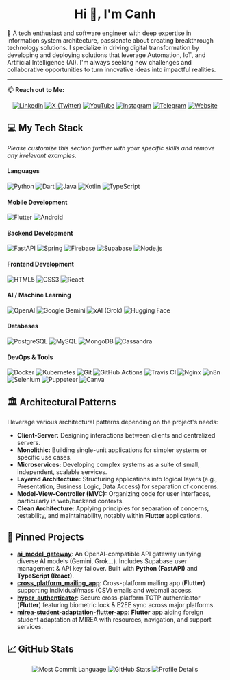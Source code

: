 <h1 align="center">Hi 👋, I'm Canh</h1>

🚀 A tech enthusiast and software engineer with deep expertise in information system architecture, passionate about creating breakthrough technology solutions. I specialize in driving digital transformation by developing and deploying solutions that leverage Automation, IoT, and Artificial Intelligence (AI). I'm always seeking new challenges and collaborative opportunities to turn innovative ideas into impactful realities.

---

📫 **Reach out to Me:**

<p align="center">
  <a href="https://linkedin.com/in/xuancanhit" target="_blank"><img alt="LinkedIn" src="https://img.shields.io/badge/linkedin-%230077B5.svg?&style=for-the-badge&logo=linkedin&logoColor=white" /></a>
  <a href="https://twitter.com/YOUR_X_USERNAME" target="_blank"><img alt="X (Twitter)" src="https://img.shields.io/badge/X-%23000000.svg?&style=for-the-badge&logo=x&logoColor=white" /></a>
  <a href="https://youtube.com/yourchannel" target="_blank"><img alt="YouTube" src="https://img.shields.io/badge/youtube-%23FF0000.svg?&style=for-the-badge&logo=youtube&logoColor=white" /></a>
  <a href="https://instagram.com/YOUR_INSTAGRAM_USERNAME" target="_blank"><img alt="Instagram" src="https://img.shields.io/badge/instagram-%23E4405F.svg?&style=for-the-badge&logo=instagram&logoColor=white" /></a>
  <a href="https://t.me/YOUR_TELEGRAM_USERNAME" target="_blank"><img alt="Telegram" src="https://img.shields.io/badge/telegram-%232CA5E0.svg?&style=for-the-badge&logo=telegram&logoColor=white" /></a>
  <a href="https://YOUR_WEBSITE_URL" target="_blank"><img alt="Website" src="https://img.shields.io/badge/Website-FF4500.svg?&style=for-the-badge&logo=google-chrome&logoColor=white" /></a>
  </p>

## 💻 My Tech Stack
*Please customize this section further with your specific skills and remove any irrelevant examples.*

#### Languages
<p>
  <img src="https://img.shields.io/badge/Python-3776AB?style=flat-square&logo=python&logoColor=white" alt="Python"/>
  <img src="https://img.shields.io/badge/Dart-0175C2?style=flat-square&logo=dart&logoColor=white" alt="Dart"/>
  <img src="https://img.shields.io/badge/Java-ED8B00?style=flat-square&logo=openjdk&logoColor=white" alt="Java"/>
  <img src="https://img.shields.io/badge/Kotlin-7F52FF?style=flat-square&logo=kotlin&logoColor=white" alt="Kotlin"/>
  <img src="https://img.shields.io/badge/TypeScript-3178C6?style=flat-square&logo=typescript&logoColor=white" alt="TypeScript"/>
  </p>

#### Mobile Development
<p>
  <img src="https://img.shields.io/badge/Flutter-02569B?style=flat-square&logo=flutter&logoColor=white" alt="Flutter"/>
  <img src="http://img.shields.io/badge/Android-3DDC84?style=flat-square&logo=android&logoColor=ffffff" alt="Android"/>
  </p>

#### Backend Development
<p>
  <img src="https://img.shields.io/badge/FastAPI-009688?style=flat-square&logo=fastapi&logoColor=white" alt="FastAPI"/>
  <img src="https://img.shields.io/badge/Spring-6DB33F?style=flat-square&logo=spring&logoColor=white" alt="Spring"/>
  <img src="https://img.shields.io/badge/Firebase-FFCA28?style=flat-square&logo=firebase&logoColor=black" alt="Firebase"/>
  <img src="https://img.shields.io/badge/Supabase-3ECF8E?style=flat-square&logo=supabase&logoColor=white" alt="Supabase"/>
  <img src="https://img.shields.io/badge/Node.js-339933?style=flat-square&logo=nodedotjs&logoColor=white" alt="Node.js"/>
</p>

#### Frontend Development
<p>
  <img src="https://img.shields.io/badge/HTML5-E34F26?style=flat-square&logo=html5&logoColor=white" alt="HTML5"/>
  <img src="https://img.shields.io/badge/CSS3-1572B6?style=flat-square&logo=css3&logoColor=white" alt="CSS3"/>
  <img src="https://img.shields.io/badge/React-%2320232a.svg?style=flat-square&logo=react&logoColor=%2361DAFB" alt="React"/>
</p>

#### AI / Machine Learning
<p>
  <img src="https://img.shields.io/badge/OpenAI-412991?style=flat-square&logo=openai&logoColor=white" alt="OpenAI"/>
  <img src="https://img.shields.io/badge/Google%20Gemini-8E44AD?style=flat-square&logo=google-gemini&logoColor=white" alt="Google Gemini"/>
  <img src="https://img.shields.io/badge/xAI-000000?style=flat-square&logo=xai&logoColor=white" alt="xAI (Grok)"/>
  <img src="https://img.shields.io/badge/%F0%9F%A4%97%20Hugging%20Face-FFD21E?style=flat-square&logo=huggingface&logoColor=black" alt="Hugging Face"/>
</p>

#### Databases
<p>
  <img src="https://img.shields.io/badge/PostgreSQL-316192?style=flat-square&logo=postgresql&logoColor=white" alt="PostgreSQL"/>
  <img src="https://img.shields.io/badge/MySQL-4479A1?style=flat-square&logo=mysql&logoColor=white" alt="MySQL"/>
  <img src="https://img.shields.io/badge/MongoDB-4EA94B?style=flat-square&logo=mongodb&logoColor=white" alt="MongoDB"/>
  <img src="https://img.shields.io/badge/Cassandra-1287B1?style=flat-square&logo=apachecassandra&logoColor=white" alt="Cassandra"/>
</p>

#### DevOps & Tools
<p>
  <img src="https://img.shields.io/badge/Docker-2496ED?style=flat-square&logo=docker&logoColor=white" alt="Docker"/>
  <img src="https://img.shields.io/badge/Kubernetes-326CE5?style=flat-square&logo=kubernetes&logoColor=white" alt="Kubernetes"/>
  <img src="https://img.shields.io/badge/Git-F05032?style=flat-square&logo=git&logoColor=white" alt="Git"/>
  <img src="https://img.shields.io/badge/GitHub%20Actions-2088FF?style=flat-square&logo=github-actions&logoColor=white" alt="GitHub Actions"/>
  <img src="https://img.shields.io/badge/Travis%20CI-3AAA35?style=flat-square&logo=travisci&logoColor=white" alt="Travis CI"/>
  <img src="https://img.shields.io/badge/Nginx-009639?style=flat-square&logo=nginx&logoColor=white" alt="Nginx"/>
  <img src="https://img.shields.io/badge/n8n-FF4B4B?style=flat-square&logo=n8n&logoColor=white" alt="n8n"/>
  <img src="https://img.shields.io/badge/Selenium-43B02A?style=flat-square&logo=selenium&logoColor=white" alt="Selenium"/>
  <img src="https://img.shields.io/badge/Puppeteer-01D19D?style=flat-square&logo=puppeteer&logoColor=white" alt="Puppeteer"/>
  <img src="https://img.shields.io/badge/Canva-00C4CC?style=flat-square&logo=canva&logoColor=white" alt="Canva"/>
</p>

## 🏛️ Architectural Patterns
I leverage various architectural patterns depending on the project's needs:

- **Client-Server:** Designing interactions between clients and centralized servers.
- **Monolithic:** Building single-unit applications for simpler systems or specific use cases.
- **Microservices:** Developing complex systems as a suite of small, independent, scalable services.
- **Layered Architecture:** Structuring applications into logical layers (e.g., Presentation, Business Logic, Data Access) for separation of concerns.
- **Model-View-Controller (MVC):** Organizing code for user interfaces, particularly in web/backend contexts.
- **Clean Architecture:** Applying principles for separation of concerns, testability, and maintainability, notably within **Flutter** applications.

## 📌 Pinned Projects

- **[ai_model_gateway](https://github.com/xuancanhit99/ai_model_gateway)**: An OpenAI-compatible API gateway unifying diverse AI models (Gemini, Grok...). Includes Supabase user management & API key failover. Built with **Python (FastAPI)** and **TypeScript (React)**.
- **[cross_platform_mailing_app](https://github.com/xuancanhit99/cross_platform_mailing_app)**: Cross-platform mailing app (**Flutter**) supporting individual/mass (CSV) emails and webmail access.
- **[hyper_authenticator](https://github.com/xuancanhit99/hyper_authenticator)**: Secure cross-platform TOTP authenticator (**Flutter**) featuring biometric lock & E2EE sync across major platforms.
- **[mirea-student-adaptation-flutter-app](https://github.com/xuancanhit99/mirea-student-adaptation-flutter-app)**: **Flutter** app aiding foreign student adaptation at MIREA with resources, navigation, and support services.

## 📈 GitHub Stats

<p align="center">
  <img src="http://github-profile-summary-cards.vercel.app/api/cards/most-commit-language?username=xuancanhit99&theme=github_dark" alt="Most Commit Language"/>
  <img src="http://github-profile-summary-cards.vercel.app/api/cards/stats?username=xuancanhit99&theme=github_dark" alt="GitHub Stats"/>
  <img src="https://github-profile-summary-cards.vercel.app/api/cards/profile-details?username=xuancanhit99&theme=github_dark" alt="Profile Details"/>
</p>
